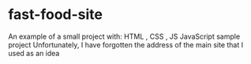 # fast-food-site
An example of a small project with: HTML , CSS , JS
JavaScript sample project
Unfortunately, I have forgotten the address of the main site that I used as an idea
